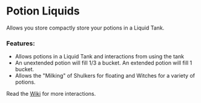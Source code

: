 # Potion Liquids<!--$headerTitle--><!--$pmc:delete-->

Allows you store compactly store your potions in a Liquid Tank.<!--$pmc:headerSize-->

### Features:
- Allows potions in a Liquid Tank and interactions from using the tank
- An unextended potion will fill 1/3 a bucket. An extended potion will fill 1 bucket.
- Allows the "Milking" of Shulkers for floating and Witches for a variety of potions.

Read the [Wiki](https://wiki.gm4.co/Liquid_Tanks/Potion_Liquids) for more interactions.
